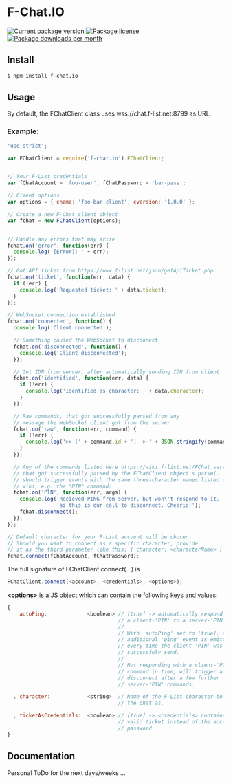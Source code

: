 # F-Chat.IO

[![Current package version](https://img.shields.io/npm/v/f-chat.io.svg)](https://www.npmjs.com/package/f-chat.io)
[![Package license](https://img.shields.io/npm/l/f-chat.io.svg)](https://www.npmjs.com/package/f-chat.io)
[![Package downloads per month](https://img.shields.io/npm/dm/f-chat.io.svg)](https://www.npmjs.com/package/f-chat.io)

## Install
```sh
$ npm install f-chat.io
```

## Usage

By default, the FChatClient class uses wss://chat.f-list.net:8799 as URL.

### Example:
```js
'use strict';

var FChatClient = require('f-chat.io').FChatClient;


// Your F-List credentials
var fChatAccount = 'foo-user', fChatPassword = 'bar-pass';

// Client options
var options = { cname: 'foo-bar client', cversion: '1.0.0' };

// Create a new F-Chat client object
var fchat = new FChatClient(options);


// Handle any errors that may arise
fchat.on('error', function(err) {
  console.log('[Error]: ' + err);
});

// Got API ticket from https://www.f-list.net/json/getApiTicket.php
fchat.on('ticket', function(err, data) {
  if (!err) {
    console.log('Requested ticket: ' + data.ticket);
  }
});

// WebSocket connection established
fchat.on('connected', function() {
  console.log('Client connected');

  // Something caused the WebSocket to disconnect
  fchat.on('disconnected', function() {
    console.log('Client disconnected');
  });

  // Got IDN from server, after automatically sending IDN from client
  fchat.on('identified', function(err, data) {
    if (!err) {
      console.log('Identified as character: ' + data.character);
    }
  });

  // Raw commands, that got successfully parsed from any
  // message the WebSocket client got from the server
  fchat.on('raw', function(err, command) {
    if (!err) {
      console.log('>> [' + command.id + '] -> ' + JSON.stringify(command.args));
    }
  });

  // Any of the commands listed here https://wiki.f-list.net/FChat_server_commands
  // that got successfully parsed by the FChatClient object's parse(...) method
  // should trigger events with the same three-character names listed on the
  // wiki, e.g. the "PIN" command:
  fchat.on('PIN', function(err, args) {
    console.log('Recieved PING from server, but won\'t respond to it, ' +
                'as this is our call to disconnect. Cheerio!');
    fchat.disconnect();
  });
});

// Default character for your F-List account will be chosen.
// Should you want to connect as a specific character, provide
// it as the third parameter like this: { character: <characterName> }
fchat.connect(fChatAccount, fChatPassword);
```

The full signature of FChatClient.connect(...) is

```js
FChatClient.connect(<account>, <credentials>, <options>);
```

**\<options\>** is a JS object which can contain the following keys and values:
```js
{
    autoPing:             <boolean> // [true] -> automatically respond with
                                    // a client-'PIN' to a server-'PIN'.
                                    //
                                    // With 'autoPing' set to [true], an
                                    // additional 'ping' event is emitted
                                    // every time the client-'PIN' was
                                    // successfuly send.
                                    //
                                    // Not responding with a client-'PIN'
                                    // command in time, will trigger a
                                    // disconnect after a few further
                                    // server-'PIN' commands.

  , character:            <string>  // Name of the F-List character to join
                                    // the chat as.

  , ticketAsCredentials:  <boolean> // [true] -> <credentials> contains a
                                    // valid ticket instead of the account's
                                    // password.
}
```


## Documentation

Personal ToDo for the next days/weeks ...
